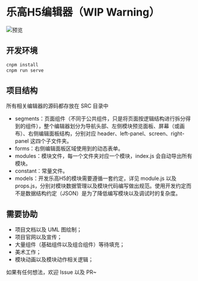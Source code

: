 # 乐高H5编辑器（WIP Warning）

![预览](https://cdn.jsdelivr.net/gh/Lionad-Morotar/blog-cdn/image/other/20210321135624.png)

## 开发环境

```bash
cnpm install
cnpm run serve
```

## 项目结构

所有相关编辑器的源码都存放在 SRC 目录中

* segments：页面组件（不同于公共组件，只是将页面按逻辑结构进行拆分得到的组件），整个编辑器划分为导航头部、左侧模块预览面板、屏幕（或画布）、右侧编辑面板结构，分别对应 header、left-panel、screen、right-panel 这四个子文件夹。
* forms：右侧编辑面板区域使用到的动态表单。
* modules：模块文件，每一个文件夹对应一个模块，index.js 会自动导出所有模块。
* constant：常量文件。
* models：开发乐高H5的模块需要遵循一套约定，详见 module.js 以及 props.js，分别对模块数据管理以及模块代码编写做出规范。使用开发约定而不是数据结构约定（JSON）是为了降低编写模块以及调试时的复杂度。

## 需要协助

* 项目文档以及 UML 图绘制；
* 项目官网以及宣传；
* 大量组件（基础组件以及组合组件）等待填充；
* 美术工作；
* 模块动画以及模块动作相关逻辑；

如果有任何想法，欢迎 Issue 以及 PR~
